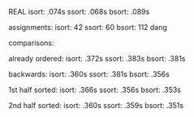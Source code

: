 REAL
isort: .074s
ssort: .068s
bsort: .089s

assignments:
isort: 42
ssort: 60
bsort: 112 dang

comparisons:

already ordered:
isort: .372s
ssort: .383s
bsort: .381s

backwards:
isort: .360s
ssort: .381s
bsort: .356s

1st half sorted:
isort: .366s
ssort: .356s
bsort: .353s

2nd half sorted:
isort: .360s
ssort: .359s
bsort: .351s

